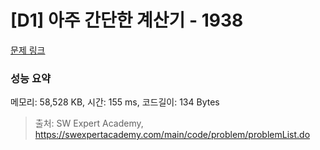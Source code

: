 # [D1] 아주 간단한 계산기 - 1938 

[문제 링크](https://swexpertacademy.com/main/code/problem/problemDetail.do?contestProbId=AV5PjsYKAMIDFAUq) 

### 성능 요약

메모리: 58,528 KB, 시간: 155 ms, 코드길이: 134 Bytes



> 출처: SW Expert Academy, https://swexpertacademy.com/main/code/problem/problemList.do